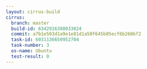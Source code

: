 ```yaml
---
layout: cirrus-build
cirrus:
  branch: master
  build-id: 6342916380033024
  commit: a7b1e503d1a9e1e81d1a50f645b05ecf6b260bf2
  task-id: 6031136650952704
  task-number: 3
  os-name: Ubuntu
  test-result: 0
---
```

